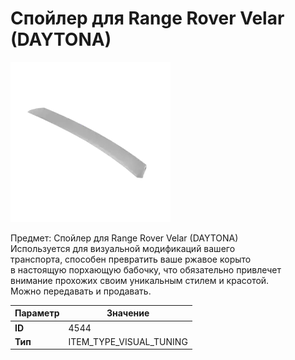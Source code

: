 # Спойлер для Range Rover Velar (DAYTONA)

![Item Image](../img/4544.webp?raw=true)

Предмет: Спойлер для Range Rover Velar (DAYTONA)<br>Используется для визуальной модификаций вашего<br>транспорта, способен превратить ваше ржавое корыто<br>в настоящую порхающую бабочку, что обязательно привлечет<br>внимание прохожих своим уникальным стилем и красотой.<br>Можно передавать и продавать.


| Параметр | Значение |
|----------|----------|
| **ID** | 4544 |
| **Тип** | ITEM_TYPE_VISUAL_TUNING |

